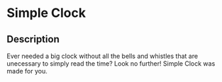 # Simple Clock #
## Description ##
Ever needed a big clock without all the bells and whistles that are unecessary to simply read the time? 
Look no further! Simple Clock was made for you.

